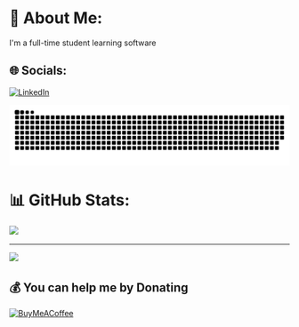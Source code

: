# 💫 About Me:
I'm a full-time student learning software


## 🌐 Socials:
[![LinkedIn](https://img.shields.io/badge/linkedin-logo?style=for-the-badge&logo=linkedin&logoColor=white&color=%230a77b6)](https://linkedin.com/in/bobbrysonn) 

<picture>
  <source media="(prefers-color-scheme: dark)" srcset="https://raw.githubusercontent.com/bobbrysonn/bobbrysonn/output/github-snake-dark.svg" />
  <source media="(prefers-color-scheme: light)" srcset="https://raw.githubusercontent.com/bobbrysonn/bobbrysonn/output/github-snake.svg" />
  <img alt="github-snake" src="https://raw.githubusercontent.com/bobbrysonn/bobbrysonn/output/github-snake.svg" />
</picture>

# 📊 GitHub Stats:
![](https://github-readme-stats.vercel.app/api/top-langs/?username=bobbrysonn&theme=catppuccin_mocha&hide_border=false&include_all_commits=false&count_private=true&layout=compact)

---
[![](https://visitcount.itsvg.in/api?id=bobbrysonn&icon=0&color=0)](https://visitcount.itsvg.in)

  ## 💰 You can help me by Donating
  [![BuyMeACoffee](https://img.shields.io/badge/Buy%20Me%20a%20Coffee-ffdd00?style=for-the-badge&logo=buy-me-a-coffee&logoColor=black)](https://buymeacoffee.com/bobbrysonn) 
